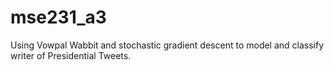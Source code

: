 # mse231_a3
Using Vowpal Wabbit and stochastic gradient descent to model and classify writer of Presidential Tweets.
